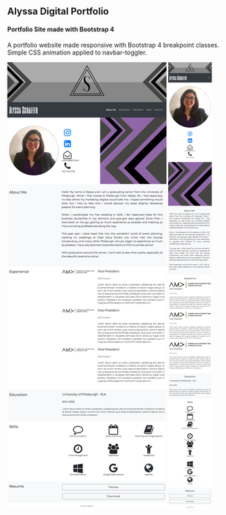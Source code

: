 ## Alyssa Digital Portfolio
#### Portfolio Site made with Bootstrap 4

A portfolio website made responsive with Bootstrap 4 breakpoint classes. Simple CSS animation applied to navbar-toggler.

![Screenshot](graphics/alyssaPortfolioScreenshot.png)
![Screenshot](graphics/alyssaPortfolioScreenshotResponsive.png)